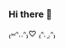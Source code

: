 ### Hi there 👋

₍⑅ᐢ..ᐢ₎♡  ₍ᐢ.  ̯.ᐢ₎

<!-- 🔭 I’m currently working on ...
🌱 I’m currently learning ...
👯 I’m looking to collaborate on ...
🤔 I’m looking for help with ...
💬 Ask me about ...
📫 How to reach me: ...
😄 Pronouns: ...
⚡ Fun fact: ... -->

